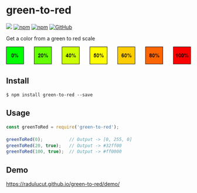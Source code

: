 # green-to-red
![](https://github.com/radulucut/green-to-red/workflows/Node%20CI/badge.svg)
[![npm](https://img.shields.io/npm/v/green-to-red)](https://www.npmjs.com/package/green-to-red)
[![npm](https://img.shields.io/npm/dt/green-to-red)](https://www.npmjs.com/package/green-to-red)
[![GitHub](https://img.shields.io/github/license/radulucut/green-to-red)](https://github.com/radulucut/green-to-red/blob/master/LICENSE)

Get a color from a green to red scale

![green-To-red](./demo/green-to-red.png)

## Install
```
$ npm install green-to-red --save
```

## Usage
```javascript
const greenToRed = require('green-to-red');

greenToRed(0);          // Output -> [0, 255, 0]
greenToRed(20, true);   // Output -> #32ff00
greenToRed(100, true);  // Output -> #ff0000
```

## Demo
https://radulucut.github.io/green-to-red/demo/